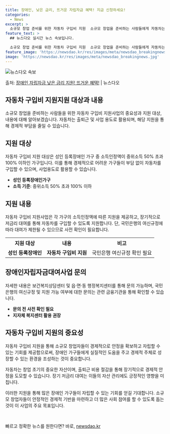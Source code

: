 ```yaml
---
title: 장애인, 낮은 금리, 뜨거운 자립자금 혜택! 지금 신청하세요!
categories:
  - News
excerpt: >
  소규모 창업 준비를 위한 자동차 구입비 지원  소규모 창업을 준비하는 사람들에게 자동차는 필수적인 도구입니다…
feature_text: >
  ## 뉴스다오 실시간 뉴스 속보입니다.

  소규모 창업 준비를 위한 자동차 구입비 지원  소규모 창업을 준비하는 사람들에게 자동차는 필수적인 도구입니다…
feature_image: 'https://newsdao.kr/res/images/meta/newsdao_breakingnews.jpg'
image: 'https://newsdao.kr/res/images/meta/newsdao_breakingnews.jpg'
---
```


![뉴스다오 속보](https://newsdao.kr/res/images/meta/newsdao_breakingnews.jpg)

<p>출처: <a href="https://newsdao.kr/4624" rel="dofollow">장애인 자립자금 낮은 금리 지원! 뜨거운 혜택!</a> | 뉴스다오</p>

<h2 data-ke-size="size26">자동차 구입비 지원지원 대상과 내용</h2>
<p data-ke-size="size16">소규모 창업을 준비하는 사람들을 위한 자동차 구입비 지원사업의 중요성과 지원 대상, 내용에 대해 알아보겠습니다. 자동차는 출퇴근 및 사업 용도로 활용되며, 해당 지원을 통해 경제적 부담을 줄일 수 있습니다.</p>

<h2 data-ke-size="size26">지원 대상</h2>
<p data-ke-size="size16">자동차 구입비 지원 대상은 성인 등록장애인 가구 중 소득인정액이 중위소득 50% 초과 100% 이하인 가구입니다. 이를 통해 경제적으로 어려운 가구들이 부담 없이 자동차를 구입할 수 있으며, 사업용도로 활용할 수 있습니다.</p>

<ul>
    <li><b>성인 등록장애인가구</b></li>
    <li><b>소득 기준</b>: 중위소득 50% 초과 100% 이하</li>
</ul>

<h2 data-ke-size="size26">지원 내용</h2>
<p data-ke-size="size16">자동차 구입비 지원사업은 각 가구의 소득인정액에 따른 지원을 제공하고, 장기적으로 저금리 대여를 통해 자동차를 구입할 수 있도록 지원합니다. 단, 국민은행의 여신규정에 따라 대여가 제한될 수 있으므로 사전 확인이 필요합니다.</p>

<table>
    <tr>
        <th>지원 대상</th>
        <th>내용</th>
        <th>비고</th>
    </tr>
    <tr>
        <td><b>성인 등록장애인</b></td>
        <td><b>자동차 구입비 지원</b></td>
        <td>국민은행 여신규정 확인 필요</td>
    </tr>
</table>

<h2 data-ke-size="size26">장애인자립자금대여사업 문의</h2>
<p data-ke-size="size16">자세한 내용은 보건복지상담센터 및 읍·면·동 행정복지센터를 통해 문의 가능하며, 국민은행의 여신규정 및 지원 가능 여부에 대한 문의는 관련 금융기관을 통해 확인할 수 있습니다.</p>

<ul>
    <li><b>문의 전 사전 확인 필요</b></li>
    <li><b>지자체 복지센터 활용 권장</b></li>
</ul>

<h2 data-ke-size="size26">자동차 구입비 지원의 중요성</h2>
<p data-ke-size="size16">자동차 구입비 지원을 통해 소규모 창업자들이 경제적으로 안정을 확보하고 자립할 수 있는 기회를 제공함으로써, 장애인 가구들에게 실질적인 도움을 주고 경제적 주체로 성장할 수 있는 환경을 조성하는 것이 중요합니다.</p>
<p data-ke-size="size16">자동차는 창업 초기의 중요한 자산이며, 출퇴근 비용 절감을 통해 장기적으로 경제적 안정을 도모할 수 있습니다. 장기 저금리 대여는 이들의 자산 관리에도 긍정적인 영향을 미칩니다.</p>
<p data-ke-size="size16">이러한 지원을 통해 많은 장애인 가구들이 자립할 수 있는 기회를 얻길 기대합니다. 소규모 창업자들이 안정적인 경제적 기반을 마련하고 더 많은 사회 참여를 할 수 있도록 돕는 것이 이 사업의 주요 목표입니다.</p>

<p data-ke-size="size16">&nbsp;</p> 

빠르고 정확한 뉴스를 원한다면? 바로, <a href="https://newsdao.kr" rel="dofollow">newsdao.kr</a>


